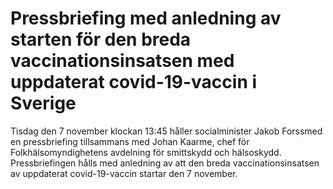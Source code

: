 # Pressbriefing med anledning av starten för den breda vaccinationsinsatsen med uppdaterat covid-19-vaccin i Sverige

Tisdag den 7 november klockan 13:45 håller socialminister Jakob Forssmed en pressbriefing tillsammans med Johan Kaarme, chef för Folkhälsomyndighetens avdelning för smittskydd och hälsoskydd. Pressbriefingen hålls med anledning av att den breda vaccinationsinsatsen av uppdaterat covid-19-vaccin startar den 7 november.
